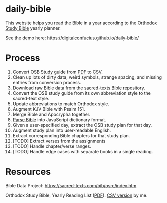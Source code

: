 # daily-bible
This website helps you read the Bible in a year according to the [Orthodox Study Bible](https://en.wikipedia.org/wiki/Orthodox_Study_Bible) yearly planner.

See the demo here: https://digitalconfucius.github.io/daily-bible/

# Process
1) Convert OSB Study guide from [PDF](https://github.com/digitalconfucius/daily-bible/blob/main/raw_data/osb_study_guide.pdf) to [CSV](https://github.com/digitalconfucius/daily-bible/blob/main/raw_data/osb_study_guide.csv).
2) Clean up lots of dirty data, weird symbols, strange spacing, and missing entries from conversion process.
3) Download raw Bible data from the [sacred-texts Bible repository](https://sacred-texts.com/bib/osrc/index.htm).
4) Convert the OSB study guide from its own abbreviation style to the sacred-text style.
5) Update abbreviations to match Orthodox style.
6) Augment KJV Bible with Psalm 151.
7) Merge Bible and Apocrypha together.
8) [Parse Bible](https://github.com/digitalconfucius/daily-bible/blob/main/raw_data/bible_parser.py) into JavaScript dictionary format.
9) Given a user-specified day, extract the OSB study plan for that day.
10) Augment study plan into user-readable English.
11) Extract corresponding Bible chapters for that study plan.
12) [TODO] Extract verses from the assignments
13) [TODO] Handle chapter/verse ranges.
14) [TODO] Handle edge cases with separate books in a single reading.

# Resources
Bible Data Project: https://sacred-texts.com/bib/osrc/index.htm

Orthodox Study Bible, Yearly Reading List ([PDF](https://github.com/digitalconfucius/daily-bible/blob/main/raw_data/osb_study_guide.pdf)). [CSV version](https://github.com/digitalconfucius/daily-bible/blob/main/raw_data/osb_study_guide.csv) by me.
